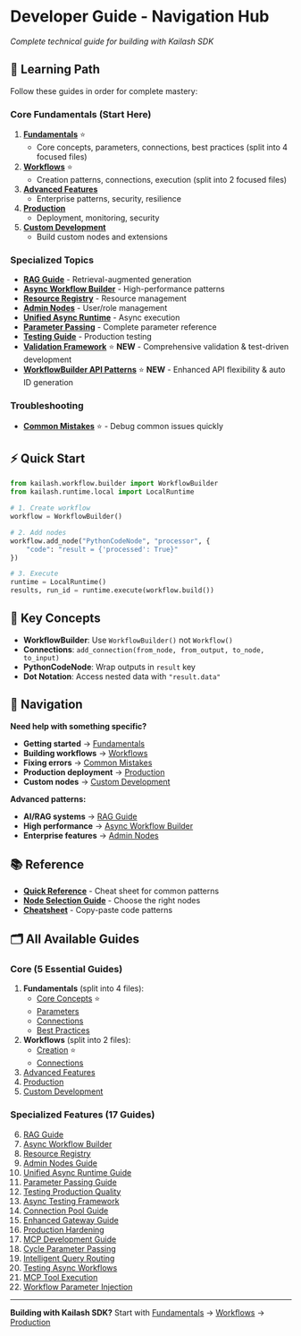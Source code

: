 # Developer Guide - Navigation Hub

*Complete technical guide for building with Kailash SDK*

## 🎯 Learning Path

Follow these guides in order for complete mastery:

### Core Fundamentals (Start Here)
1. **[Fundamentals](01-fundamentals-*.md)** ⭐
   - Core concepts, parameters, connections, best practices (split into 4 focused files)
2. **[Workflows](02-workflows-*.md)** ⭐
   - Creation patterns, connections, execution (split into 2 focused files)
3. **[Advanced Features](03-advanced-features.md)**
   - Enterprise patterns, security, resilience
4. **[Production](04-production.md)**
   - Deployment, monitoring, security
5. **[Custom Development](05-custom-development.md)**
   - Build custom nodes and extensions

### Specialized Topics
- **[RAG Guide](06-comprehensive-rag-guide.md)** - Retrieval-augmented generation
- **[Async Workflow Builder](07-async-workflow-builder.md)** - High-performance patterns
- **[Resource Registry](08-resource-registry-guide.md)** - Resource management
- **[Admin Nodes](09-admin-nodes-guide.md)** - User/role management
- **[Unified Async Runtime](10-unified-async-runtime-guide.md)** - Async execution
- **[Parameter Passing](11-parameter-passing-guide.md)** - Complete parameter reference
- **[Testing Guide](12-testing-production-quality.md)** - Production testing
- **[Validation Framework](13-validation-framework-guide.md)** ⭐ **NEW** - Comprehensive validation & test-driven development
- **[WorkflowBuilder API Patterns](55-workflow-builder-api-patterns.md)** ⭐ **NEW** - Enhanced API flexibility & auto ID generation

### Troubleshooting
- **[Common Mistakes](../validation/common-mistakes.md)** ⭐ - Debug common issues quickly

## ⚡ Quick Start

```python
from kailash.workflow.builder import WorkflowBuilder
from kailash.runtime.local import LocalRuntime

# 1. Create workflow
workflow = WorkflowBuilder()

# 2. Add nodes
workflow.add_node("PythonCodeNode", "processor", {
    "code": "result = {'processed': True}"
})

# 3. Execute
runtime = LocalRuntime()
results, run_id = runtime.execute(workflow.build())
```

## 🔑 Key Concepts

- **WorkflowBuilder**: Use `WorkflowBuilder()` not `Workflow()`
- **Connections**: `add_connection(from_node, from_output, to_node, to_input)`
- **PythonCodeNode**: Wrap outputs in `result` key
- **Dot Notation**: Access nested data with `"result.data"`

## 🔗 Navigation

**Need help with something specific?**
- **Getting started** → [Fundamentals](01-fundamentals-core-concepts.md)
- **Building workflows** → [Workflows](02-workflows-creation.md)
- **Fixing errors** → [Common Mistakes](../validation/common-mistakes.md)
- **Production deployment** → [Production](04-production.md)
- **Custom nodes** → [Custom Development](05-custom-development.md)

**Advanced patterns:**
- **AI/RAG systems** → [RAG Guide](06-comprehensive-rag-guide.md)
- **High performance** → [Async Workflow Builder](07-async-workflow-builder.md)
- **Enterprise features** → [Admin Nodes](09-admin-nodes-guide.md)

## 📚 Reference

- **[Quick Reference](QUICK_REFERENCE.md)** - Cheat sheet for common patterns
- **[Node Selection Guide](../nodes/node-selection-guide.md)** - Choose the right nodes
- **[Cheatsheet](../cheatsheet/)** - Copy-paste code patterns

## 🗂️ All Available Guides

### Core (5 Essential Guides)
1. **Fundamentals** (split into 4 files):
   - [Core Concepts](01-fundamentals-core-concepts.md) ⭐
   - [Parameters](01-fundamentals-parameters.md)
   - [Connections](01-fundamentals-connections.md)
   - [Best Practices](01-fundamentals-best-practices.md)
2. **Workflows** (split into 2 files):
   - [Creation](02-workflows-creation.md) ⭐
   - [Connections](02-workflows-connections.md)
3. [Advanced Features](03-advanced-features.md)
4. [Production](04-production.md)
5. [Custom Development](05-custom-development.md)

### Specialized Features (17 Guides)
6. [RAG Guide](06-comprehensive-rag-guide.md)
7. [Async Workflow Builder](07-async-workflow-builder.md)
8. [Resource Registry](08-resource-registry-guide.md)
9. [Admin Nodes Guide](09-admin-nodes-guide.md)
10. [Unified Async Runtime Guide](10-unified-async-runtime-guide.md)
11. [Parameter Passing Guide](11-parameter-passing-guide.md)
12. [Testing Production Quality](12-testing-production-quality.md)
13. [Async Testing Framework](13-async-testing-framework.md)
14. [Connection Pool Guide](14-connection-pool-guide.md)
15. [Enhanced Gateway Guide](15-enhanced-gateway-guide.md)
16. [Production Hardening](16-production-hardening.md)
17. [MCP Development Guide](17-mcp-development-guide.md)
18. [Cycle Parameter Passing](18-cycle-parameter-passing.md)
19. [Intelligent Query Routing](19-intelligent-query-routing.md)
20. [Testing Async Workflows](20-testing-async-workflows.md)
21. [MCP Tool Execution](21-mcp-tool-execution.md)
22. [Workflow Parameter Injection](22-workflow-parameter-injection.md)

---

**Building with Kailash SDK?** Start with [Fundamentals](01-fundamentals-core-concepts.md) → [Workflows](02-workflows-creation.md) → [Production](04-production.md)
